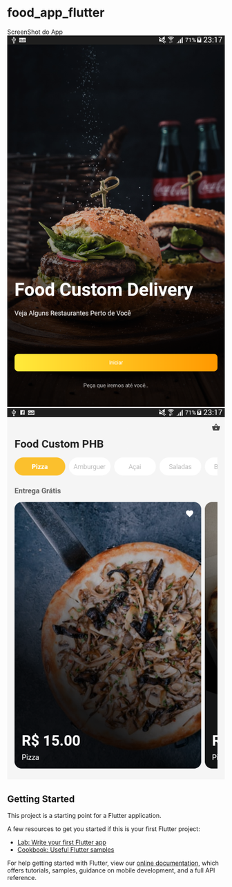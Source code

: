 # food_app_flutter

ScreenShot do App
![Alt Text](https://github.com/iang12/flutter_food_app/blob/master/Screenshot_1.png)
![Alt Text](https://github.com/iang12/flutter_food_app/blob/master/Screenshot_2.png)

## Getting Started

This project is a starting point for a Flutter application.

A few resources to get you started if this is your first Flutter project:

- [Lab: Write your first Flutter app](https://flutter.dev/docs/get-started/codelab)
- [Cookbook: Useful Flutter samples](https://flutter.dev/docs/cookbook)

For help getting started with Flutter, view our
[online documentation](https://flutter.dev/docs), which offers tutorials,
samples, guidance on mobile development, and a full API reference.
